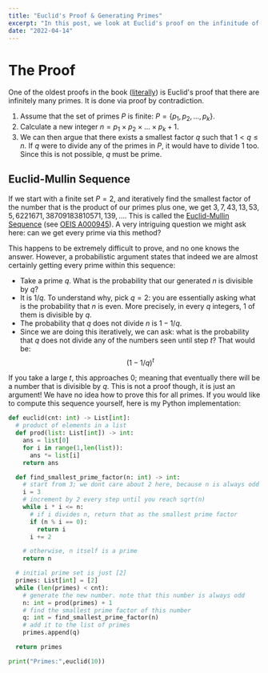 ```yaml
---
title: "Euclid's Proof & Generating Primes"
excerpt: "In this post, we look at Euclid's proof on the infinitude of primes. We then implement the method in this proof iteratively to generate primes."
date: "2022-04-14"
---
```


# The Proof

One of the oldest proofs in the book ([literally](https://en.wikipedia.org/wiki/Proofs_from_THE_BOOK)) is Euclid's proof that there are infinitely many primes. It is done via proof by contradiction.

1. Assume that the set of primes $P$ is finite: $P = \{p_1, p_2, ..., p_k\}$.
2. Calculate a new integer $n = p_1 \times p_2 \times \ldots \times p_k + 1$.
3. We can then argue that there exists a smallest factor $q$ such that $1 < q \leq n$. If $q$ were to divide any of the primes in $P$, it would have to divide $1$ too. Since this is not possible, $q$ must be prime.

## Euclid-Mullin Sequence

If we start with a finite set $P = {2}$, and iteratively find the smallest factor of the number that is the product of our primes plus one, we get $3, 7, 43, 13, 53, 5, 6221671, 38709183810571, 139, \ldots$. This is called the [Euclid-Mullin Sequence](https://en.wikipedia.org/wiki/Euclid%E2%80%93Mullin_sequence) (see [OEIS A000945](https://oeis.org/A000945)). A very intriguing question we might ask here: can we get every prime via this method?

This happens to be extremely difficult to prove, and no one knows the answer. However, a probabilistic argument states that indeed we are almost certainly getting every prime within this sequence:

- Take a prime $q$. What is the probability that our generated $n$ is divisible by $q$?
- It is $1/q$. To understand why, pick $q=2$: you are essentially asking what is the probability that $n$ is even. More precisely, in every $q$ integers, 1 of them is divisible by $q$.
- The probability that $q$ does not divide $n$ is $1-1/q$.
- Since we are doing this iteratively, we can ask: what is the probability that $q$ does not divide any of the numbers seen until step $t$? That would be:
  $$
  (1 - 1/q)^t
  $$

If you take a large $t$, this approaches 0; meaning that eventually there will be a number that is divisible by $q$. This is not a proof though, it is just an argument! We have no idea how to prove this for all primes. If you would like to compute this sequence yourself, here is my Python implementation:

```python
def euclid(cnt: int) -> List[int]:
  # product of elements in a list
  def prod(list: List[int]) -> int:
    ans = list[0]
    for i in range(1,len(list)):
      ans *= list[i]
    return ans

  def find_smallest_prime_factor(n: int) -> int:
    # start from 3; we dont care about 2 here, because n is always odd
    i = 3
    # increment by 2 every step until you reach sqrt(n)
    while i * i <= n:
      # if i divides n, return that as the smallest prime factor
      if (n % i == 0):
        return i
      i += 2

    # otherwise, n itself is a prime
    return n

  # initial prime set is just [2]
  primes: List[int] = [2]
  while (len(primes) < cnt):
    # generate the new number. note that this number is always odd
    n: int = prod(primes) + 1
    # find the smallest prime factor of this number
    q: int = find_smallest_prime_factor(n)
    # add it to the list of primes
    primes.append(q)

  return primes

print("Primes:",euclid(10))
```

